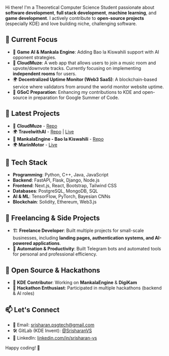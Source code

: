 Hi there! I'm a Theoretical Computer Science Student passionate about **software development**, **full stack development**, **machine learning**, and **game development**. I actively contribute to **open-source projects** (especially KDE) and love building niche, challenging software.

## 🚀 Current Focus
- 🔬 **Game AI & Mankala Engine**: Adding Bao la Kiswahili support with AI opponent strategies.
- 🎵 **CloudMuze**: A web app that allows users to join a music room and upvote/downvote tracks. Currently focusing on implementing **independent rooms** for users.
- 🌍 **Decentralized Uptime Monitor (Web3 SaaS)**: A blockchain-based service where validators from around the world monitor website uptime.
- 🎯 **GSoC Preparation**: Enhancing my contributions to KDE and open-source in preparation for Google Summer of Code.


## 📌 Latest Projects
- 🎵 **CloudMuze** - [Repo](https://github.com/SrisharanVS/CloudMuze)
- 🌍 **TravelwithAI** - [Repo](https://github.com/SrisharanVS/TravelwithAI) | [Live](https://travelwithai.vercel.app/)
- 🔬 **MankalaEngine - Bao la Kiswahili** - [Repo](https://invent.kde.org/srisharanvs/mankalaengine)
- 🌍 **MarinMotor** - [Live](https://marinmotor.be)

## 🔨 Tech Stack
- **Programming**: Python, C++, Java, JavaScript
- **Backend**: FastAPI, Flask, Django, Node.js
- **Frontend**: Next.js, React, Bootstrap, Tailwind CSS
- **Databases**: PostgreSQL, MongoDB, SQL
- **AI & ML**: TensorFlow, PyTorch, Bayesian CNNs
- **Blockchain**: Solidity, Ethereum, Web3.js

## 💼 Freelancing & Side Projects
- 🏗️ **Freelance Developer**: Built multiple projects for small-scale businesses, including **landing pages, authentication systems, and AI-powered applications**.
- 🔧 **Automation & Productivity**: Built Telegram bots and automated tools for personal and professional efficiency.

## 🌱 Open Source & Hackathons
- 🎯 **KDE Contributor**: Working on **MankalaEngine** & **DigiKam**
- 🚀 **Hackathon Enthusiast**: Participated in multiple hackathons (backend & AI roles)

## 📫 Let's Connect
- 📧 Email: srisharan.psgtech@gmail.com
- 🛠️ GitLab (KDE Invent): [@SrisharanVS](https://invent.kde.org/srisharanvs)
- 💼 LinkedIn: [linkedin.com/in/srisharan-vs](https://www.linkedin.com/in/srisharan-vs/)

Happy coding! 🚀
